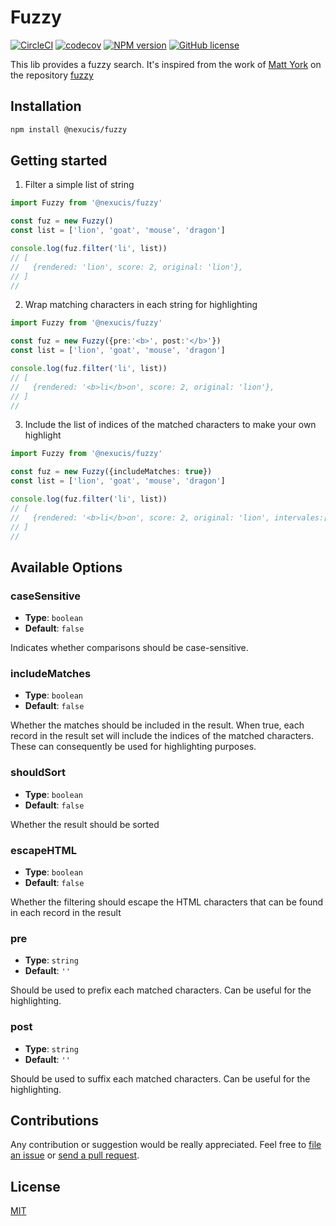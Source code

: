 Fuzzy
=====
[![CircleCI](https://circleci.com/gh/Nexucis/fuzzy.svg?style=shield)](https://circleci.com/gh/Nexucis/fuzzy) [![codecov](https://codecov.io/gh/Nexucis/fuzzy/branch/master/graph/badge.svg)](https://codecov.io/gh/Nexucis/fuzzy) 
[![NPM version](https://img.shields.io/npm/v/@nexucis/fuzzy.svg)](https://www.npmjs.com/package/@nexucis/fuzzy) [![GitHub license](https://img.shields.io/badge/license-MIT-blue.svg)](./LICENSE)

This lib provides a fuzzy search. It's inspired from the work of [Matt York](https://github.com/mattyork) on the repository [fuzzy](https://github.com/mattyork/fuzzy)

## Installation

```bash
npm install @nexucis/fuzzy
```

## Getting started

1. Filter a simple list of string

```typescript
import Fuzzy from '@nexucis/fuzzy'

const fuz = new Fuzzy()
const list = ['lion', 'goat', 'mouse', 'dragon']

console.log(fuz.filter('li', list))
// [
//   {rendered: 'lion', score: 2, original: 'lion'},
// ]
//
```

2. Wrap matching characters in each string for highlighting

```typescript
import Fuzzy from '@nexucis/fuzzy'

const fuz = new Fuzzy({pre:'<b>', post:'</b>'})
const list = ['lion', 'goat', 'mouse', 'dragon']

console.log(fuz.filter('li', list))
// [
//   {rendered: '<b>li</b>on', score: 2, original: 'lion'},
// ]
//
```

3. Include the list of indices of the matched characters to make your own highlight

```typescript
import Fuzzy from '@nexucis/fuzzy'

const fuz = new Fuzzy({includeMatches: true})
const list = ['lion', 'goat', 'mouse', 'dragon']

console.log(fuz.filter('li', list))
// [
//   {rendered: '<b>li</b>on', score: 2, original: 'lion', intervales:[{from:0, to:2}]},
// ]
//
```

## Available Options

### caseSensitive

* **Type**: `boolean`
* **Default**: `false`

Indicates whether comparisons should be case-sensitive.

### includeMatches

* **Type**: `boolean`
* **Default**: `false`

Whether the matches should be included in the result. When true, each record in the result set will include the indices of the matched characters. 
These can consequently be used for highlighting purposes.

### shouldSort

* **Type**: `boolean`
* **Default**: `false`

Whether the result should be sorted

### escapeHTML

* **Type**: `boolean`
* **Default**: `false`

Whether the filtering should escape the HTML characters that can be found in each record in the result

### pre

* **Type**: `string`
* **Default**: `''`

Should be used to prefix each matched characters. Can be useful for the highlighting.

### post

* **Type**: `string`
* **Default**: `''`

Should be used to suffix each matched characters. Can be useful for the highlighting.

## Contributions
Any contribution or suggestion would be really appreciated. Feel free to [file an issue](https://github.com/Nexucis/fuzzy/issues) or [send a pull request](https://github.com/Nexucis/fuzzy/pulls).

## License
[MIT](./LICENSE)
